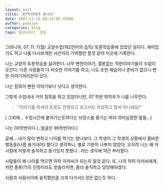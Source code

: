 ```yaml
---
layout: post
title: "07학번에게 혼나다"
date: 2007-11-16 00:24:00 +0900
author: poksion
categories: blog
tags: 일상이야기  성질
---
```


그러니까, 07. 11. 7(월) 교양수업(제2언어의 습득) 토론학습중에 있었던 일이다. 재미있기도 하고 나를 다시보게한 사건이라 기억할만 할것 같아 이곳에 기록한다.

나는 교양의 토론학습을 싫어한다. 너무 뻔한이야기, 결론없는 착한이야기들이 수없이 오간다. 다른 사람들이 다 비슷한 이야기를 하고, 나도 또한 예습이나 준비가 없으니 뻔한 이야기꺼리만이 있다.

나는 침묵이 뻔한 이야기보다 낫다고 생각한다.

그렇게 수업내내 거의 침묵을 하고 있었더니만, 07 학번 여학우가 나를 나무란다.
> "이야기를 하셔야 토론도 진행되고 보고서도 작성하고 할꺼 아니에요!"

( 그외에... 수업시간에 뭍어가는듯하다는 뉘앙스를 풍기는 여러 의미심장한 말들...)

나는 00학번이다.(..얼굴은 96학번이다.)

글쎄... 내가 많이 변하고 나이를 먹기는 했나보다. 그 학생이 그 학생의 상황에서 올바른 행동을(나름 용기내어) 했다고 생각하니, 별로 기분이 나쁘지 않았다. 오히려 나는 왜 저 시절에 저렇게 솔직하고 용기있지 못했나.. 라는 생각에 약간 부러웠다.

사람들이 왜 나이를 먹으면 허허 아저씨가 되는지 알것 같다. 또, 나의 허허 아저씨에게, 저런 종류(?)의 인정이라도 받을라치면, 좀더 솔직하고 당당해야겠다.

사람과 사람사이에 솔직함만큼 크게 다가서는것은 없는듯 하다.

